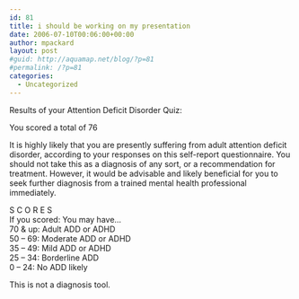 ```yaml
---
id: 81
title: i should be working on my presentation
date: 2006-07-10T00:06:00+00:00
author: mpackard
layout: post
#guid: http://aquamap.net/blog/?p=81
#permalink: /?p=81
categories:
  - Uncategorized
---
```

Results of your Attention Deficit Disorder Quiz:

You scored a total of 76

It is highly likely that you are presently suffering from adult attention deficit disorder, according to your responses on this self-report questionnaire. You should not take this as a diagnosis of any sort, or a recommendation for treatment. However, it would be advisable and likely beneficial for you to seek further diagnosis from a trained mental health professional immediately.

S C O R E S  
If you scored: You may have&#8230;  
70 & up: Adult ADD or ADHD  
50 &#8211; 69: Moderate ADD or ADHD  
35 &#8211; 49: Mild ADD or ADHD  
25 &#8211; 34: Borderline ADD  
0 &#8211; 24: No ADD likely

This is not a diagnosis tool.
